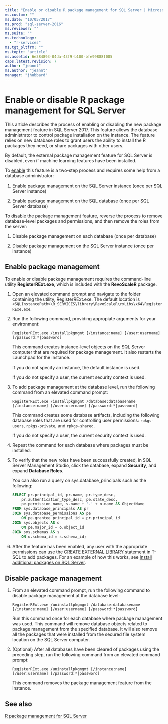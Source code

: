 ```yaml
---
title: "Enable or disable R package management for SQL Server | Microsoft Docs"
ms.custom: ""
ms.date: "10/05/2017"
ms.prod: "sql-server-2016"
ms.reviewer: ""
ms.suite: ""
ms.technology: 
  - "r-services"
ms.tgt_pltfrm: ""
ms.topic: "article"
ms.assetid: 6e384893-04da-43f9-b100-bfe99888f085
caps.latest.revision: 7
author: "jeannt"
ms.author: "jeannt"
manager: "jhubbard"
---
```

# Enable or disable R package management for SQL Server

This article describes the process of enabling or disabling the new package management feature in SQL Server 2017. This feature allows the database administrator to control package installation on the instance. The feature relies on new database roles to grant users the ability to install the R packages they need, or share packages with other users.

By default, the external package management feature for SQL Server is disabled, even if machine learning features have been installed.

To [enable](#bkmk_enable) this feature is a two-step process and requires some help from a database administrator:

1.  Enable package management on the SQL Server instance (once per SQL Server
    instance)

2.  Enable package management on the SQL database (once per SQL Server database)

To [disable](#bkmk_disable) the package management feature, reverse the process to remove database-level packages and permissions, and then remove the roles from the server:

1.  Disable package management on each database (once per database)

2.  Disable package management on the SQL Server instance (once per instance)

## <a name="bkmk_enable"></a> Enable package management

To enable or disable package management requires the command-line utility **RegisterRExt.exe**, which is included with the **RevoScaleR** package.

1. Open an elevated command prompt and navigate to the folder containing the utility, RegisterRExt.exe. The default location is `<SQLInstancePath>\R_SERVICES\library\RevoScaleR\rxLibs\x64\RegisterRExe.exe`.

2. Run the following command, providing appropiate arguments for your environment:

    `RegisterRExt.exe /installpkgmgmt [/instance:name] [/user:username] [/password:*|password]`

    This command creates instance-level objects on the SQL Server computer that are required for package management. It also restarts the Launchpad for the instance.

    If you do not specify an instance, the default instance is used.

    If you do not specify a user, the current security context is used.

2.  To add package management at the database level, run the following command from an elevated command prompt:

    `RegisterRExt.exe /installpkgmgmt /database:databasename [/instance:name] [/user:username] [/password:*|password]`
   
    This command creates some database artifacts, including the following database roles that are used for controlling user permissions: `rpkgs-users`, `rpkgs-private`, and `rpkgs-shared`.

    If you do not specify a user, the current security context is used.

3. Repeat the command for each database where packages must be installed.

4.  To verify that the new roles have been successfully created, in SQL Server Management Studio, click the database, expand **Security**, and expand **Database Roles**.

    You can also run a query on sys.database_principals such as the following:

    ```SQL
    SELECT pr.principal_id, pr.name, pr.type_desc,   
        pr.authentication_type_desc, pe.state_desc,   
        pe.permission_name, s.name + '.' + o.name AS ObjectName  
    FROM sys.database_principals AS pr  
    JOIN sys.database_permissions AS pe  
        ON pe.grantee_principal_id = pr.principal_id  
    JOIN sys.objects AS o  
        ON pe.major_id = o.object_id  
    JOIN sys.schemas AS s  
        ON o.schema_id = s.schema_id;
    ```

4.  After the feature has been enabled, any user with the appropriate permissions can use the [CREATE EXTERNAL LIBRARY](https://docs.microsoft.com/sql/t-sql/statements/create-external-library-transact-sql) statement in T-SQL to add packages. For an example of how this works, see [Install additional packages on SQL Server](install-additional-r-packages-on-sql-server.md).

## <a name="bkmk_disable"></a> Disable package management

1.  From an elevated command prompt, run the following command to disable package management at the database level:

    `RegisterRExt.exe /uninstallpkgmgmt /database:databasename [/instance:name] [/user:username] [/password:*|password]`

    Run this command once for each database where package management was used. This command will remove database objects related to package management from the specified database. It will also remove all the packages that were installed from the secured file system location on the SQL Server computer.

2.  (Optional) After all databases have been cleared of packages using the preceding step, run the following command from an elevated command prompt:

    `RegisterRExt.exe /uninstallpkgmgmt [/instance:name] [/user:username] [/password:*|password]`

    This command removes the package management feature from the instance.

## See also

[R package management for SQL Server](r-package-management-for-sql-server-r-services.md)